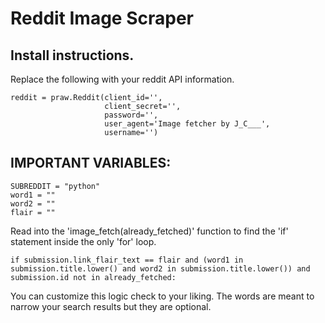 # Reddit Image Scraper

## Install instructions.
Replace the following with your reddit API information.
```
reddit = praw.Reddit(client_id='',
                     client_secret='',
                     password='',
                     user_agent='Image fetcher by J_C___',
                     username='')
```
## IMPORTANT VARIABLES:
```
SUBREDDIT = "python"
word1 = ""
word2 = ""
flair = ""
```


Read into the 'image_fetch(already_fetched)' function to find the 'if' statement inside the only 'for' loop.
```
if submission.link_flair_text == flair and (word1 in submission.title.lower() and word2 in submission.title.lower()) and submission.id not in already_fetched:
```
You can customize this logic check to your liking. The words are meant to narrow your search results but they are optional.
